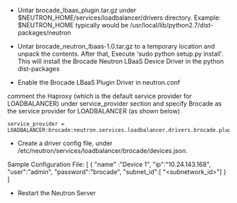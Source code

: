 - Untar brocade_lbaas_plugin.tar.gz under $NEUTRON_HOME/services/loadbalancer/drivers directory.
  Example: $NEUTRON_HOME typically would be /usr/local/lib/python2.7/dist-packages/neutron

- Untar brocade_neutron_lbaas-1.0.tar.gz to a temporary location and unpack the contents.
  After that, Execute 'sudo python setup.py install'. This will install the Brocade Neutron LBaaS 
  Device Driver in the python dist-packages

- Enable the Brocade LBaaS Plugin Driver in neutron.conf

comment the Haproxy (which is the default service provider for LOADBALANCER) under service_provider section and specify Brocade as the service provider for LOADBALANCER (as shown below)

    service_provider = LOADBALANCER:brocade:neutron.services.loadbalancer.drivers.brocade.plugin_driver_v1.BrocadePluginDriverV1:default


- Create a driver config file, under /etc/neutron/services/loadbalancer/brocade/devices.json.

Sample Configuration File:
[
    {
        "name" :"Device 1",
        "ip":"10.24.143.168",
        "user":"admin",
        "password":"brocade",
        "subnet_id":[
            "<subnetwork_id>"]
    }
]


- Restart the Neutron Server
